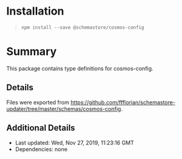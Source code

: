 # Installation
> `npm install --save @schemastore/cosmos-config`

# Summary
This package contains type definitions for cosmos-config.

## Details
Files were exported from https://github.com/ffflorian/schemastore-updater/tree/master/schemas/cosmos-config.

## Additional Details
* Last updated: Wed, Nov 27, 2019, 11:23:16 GMT
* Dependencies: none
